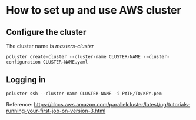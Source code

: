 # How to set up and use AWS cluster

## Configure the cluster
The cluster name is *masters-cluster*

```commandline
pcluster create-cluster --cluster-name CLUSTER-NAME --cluster-configuration CLUSTER-NAME.yaml
```

## Logging in

```commandline
pcluster ssh --cluster-name CLUSTER-NAME -i PATH/TO/KEY.pem
```



Reference: https://docs.aws.amazon.com/parallelcluster/latest/ug/tutorials-running-your-first-job-on-version-3.html




